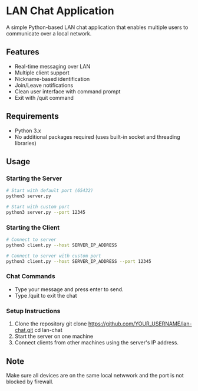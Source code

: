 # LAN Chat Application

A simple Python-based LAN chat application that enables multiple users to communicate over a local network.

## Features
- Real-time messaging over LAN
- Multiple client support
- Nickname-based identification
- Join/Leave notifications
- Clean user interface with command prompt
- Exit with /quit command

## Requirements
- Python 3.x
- No additional packages required (uses built-in socket and threading libraries)

## Usage

### Starting the Server
```bash
# Start with default port (65432)
python3 server.py

# Start with custom port
python3 server.py --port 12345
```
### Starting the Client
```bash
# Connect to server
python3 client.py --host SERVER_IP_ADDRESS

# Connect to server with custom port
python3 client.py --host SERVER_IP_ADDRESS --port 12345
```

### Chat Commands
- Type your message and press enter to send.
- Type /quit to exit the chat

### Setup Instructions
1. Clone the repository
    git clone https://github.com/YOUR_USERNAME/lan-chat.git
    cd lan-chat
2. Start the server on one machine
3. Connect clients from other machines using the server's IP address.

## Note
Make sure all devices are on the same local netwwork and the port is not blocked by firewall.
